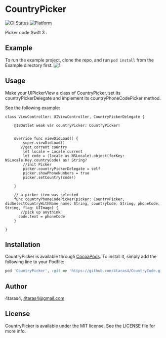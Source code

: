 # CountryPicker

[![CI Status](http://img.shields.io/travis/4taras4/CountryPicker.svg?style=flat)](https://travis-ci.org/4taras4/CountryPicker)
[![Platform](https://img.shields.io/cocoapods/p/CountryPicker.svg?style=flat)](http://cocoapods.org/pods/CountryPicker)

Picker code  Swift 3 .

## Example
To run the example project, clone the repo, and run `pod install` from the Example directory first. 
![1](http://i68.tinypic.com/w2bspi.png)


## Usage

Make your UIPickerView a class of CountryPicker, set its countryPickerDelegate and implement its countryPhoneCodePicker method.

See the following example:

```
class ViewController: UIViewController, CountryPickerDelegate {

    @IBOutlet weak var countryPicker: CountryPicker!
   
    
    override func viewDidLoad() {
        super.viewDidLoad()
       //get corrent country
        let locale = Locale.current
        let code = (locale as NSLocale).object(forKey: NSLocale.Key.countryCode) as! String?
        //init Picker
        picker.countryPickerDelegate = self
        picker.showPhoneNumbers = true
        picker.setCountry(code!)

    }
    
    // a picker item was selected
    func countryPhoneCodePicker(picker: CountryPicker, didSelectCountryWithName name: String, countryCode: String, phoneCode: String, flag: UIImage) {
       //pick up anythink
      code.text = phoneCode
    }

}
```

## Installation

CountryPicker is available through [CocoaPods](http://cocoapods.org). To install
it, simply add the following line to your Podfile:

```ruby
pod 'CountryPicker', :git => 'https://github.com/4taras4/CountryCode.git' 
```

## Author

4taras4, 4taras4@gmail.com

## License

CountryPicker is available under the MIT license. See the LICENSE file for more info.
